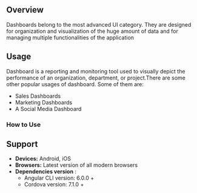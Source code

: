 


## Overview
 Dashboards belong to the most advanced UI category. They are designed for organization and visualization of the huge amount of data and for managing multiple functionalities of the application
## Usage
Dashboard is a reporting and monitoring tool used to visually depict the performance of an organization, department, or project.There are some other popular usages of dashboard. Some of them are: 
 -   Sales Dashboards 
 -   Marketing Dashboards 
 -   A Social Media Dashboard 

### How to Use


## Support  
- **Devices:** Android, iOS  
- **Browsers:** Latest version of all modern browsers  
- **Dependencies version**  :
	- Angular CLI version: 6.0.0 +  
	- Cordova version: 7.1.0 +
